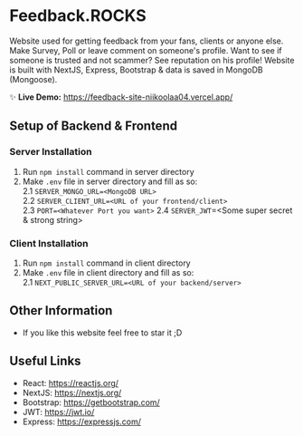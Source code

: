 # Feedback.ROCKS

Website used for getting feedback from your fans, clients or anyone else. Make Survey, Poll or leave comment on someone's profile.
Want to see if someone is trusted and not scammer? See reputation on his profile!
Website is built with NextJS, Express, Bootstrap & data is saved in MongoDB (Mongoose).

✨ **Live Demo:** https://feedback-site-niikoolaa04.vercel.app/

## Setup of Backend & Frontend
### Server Installation
1. Run `npm install` command in server directory
2. Make `.env` file in server directory and fill as so:  
2.1 `SERVER_MONGO_URL=<MongoDB URL>`  
2.2 `SERVER_CLIENT_URL=<URL of your frontend/client>`  
2.3 `PORT=<Whatever Port you want>`
2.4 `SERVER_JWT`=<Some super secret & strong string>

### Client Installation
1. Run `npm install` command in client directory
2. Make `.env` file in client directory and fill as so:  
2.1 `NEXT_PUBLIC_SERVER_URL=<URL of your backend/server>`

## Other Information
 - If you like this website feel free to star it ;D

## Useful Links
- React: https://reactjs.org/
- NextJS: https://nextjs.org/
- Bootstrap: https://getbootstrap.com/
- JWT: https://jwt.io/
- Express: https://expressjs.com/
